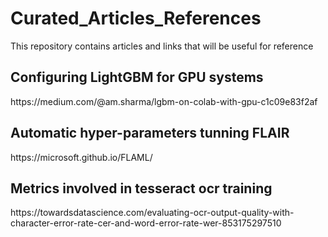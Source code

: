 # Curated_Articles_References
This repository contains articles and links that will be useful for reference

<h2>Configuring LightGBM for GPU systems</h2>
<href> https://medium.com/@am.sharma/lgbm-on-colab-with-gpu-c1c09e83f2af </href>

<h2> Automatic hyper-parameters tunning FLAIR </h2>
<href> https://microsoft.github.io/FLAML/ </href>

<h2> Metrics involved in tesseract ocr training </h2>
<href> https://towardsdatascience.com/evaluating-ocr-output-quality-with-character-error-rate-cer-and-word-error-rate-wer-853175297510 </href>
